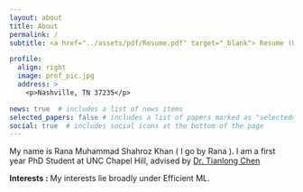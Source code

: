 ```yaml
---
layout: about
title: About
permalink: /
subtitle: <a href="../assets/pdf/Resume.pdf" target="_blank"> Resume (Updated September 2023)</a>.

profile:
  align: right
  image: prof_pic.jpg
  address: >
    <p>Nashville, TN 37235</p>

news: true  # includes a list of news items
selected_papers: false # includes a list of papers marked as "selected={true}"
social: true  # includes social icons at the bottom of the page
---
```


My name is Rana Muhammad Shahroz Khan ( I go by Rana ). I am a first year PhD Student at UNC Chapel Hill, advised by [Dr. Tianlong Chen](https://tianlong-chen.github.io) <br>

**Interests :** My interests lie broadly under Efficient ML.<br>
